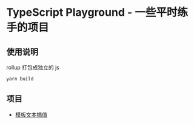# TypeScript Playground - 一些平时练手的项目

## 使用说明

rollup 打包成独立的 js

```shell
yarn build
```

## 项目

- [模板文本插值](./src/template-replace/README.md)
